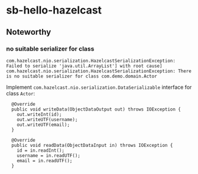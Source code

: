 # sb-hello-hazelcast


## Noteworthy

### no suitable serializer for class

```
com.hazelcast.nio.serialization.HazelcastSerializationException: Failed to serialize 'java.util.ArrayList'] with root cause]
com.hazelcast.nio.serialization.HazelcastSerializationException: There is no suitable serializer for class com.demo.domain.Actor
```

Implement `com.hazelcast.nio.serialization.DataSerializable` interface for class `Actor`:


```
  @Override
  public void writeData(ObjectDataOutput out) throws IOException {
    out.writeInt(id);
    out.writeUTF(username);
    out.writeUTF(email);
  }

  @Override
  public void readData(ObjectDataInput in) throws IOException {
    id = in.readInt();
    username = in.readUTF();
    email = in.readUTF();
  }
```

